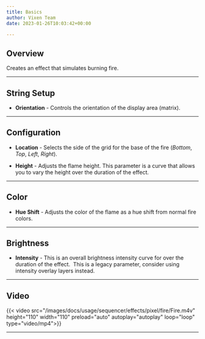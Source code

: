 ```yaml
---
title: Basics
author: Vixen Team
date: 2023-01-26T10:03:42+00:00

---
```


## Overview

Creates an effect that simulates burning fire.

---

## String Setup

  * **Orientation** - Controls the orientation of the display area (matrix).
---

## Configuration

* **Location** - Selects the side of the grid for the base of the fire (_Bottom_, _Top_, _Left_, _Right_).

* **Height** - Adjusts the flame height. This parameter is a curve that allows you to vary the height over the duration of the effect.

---

## Color

* **Hue Shift** - Adjusts the color of the flame as a hue shift from normal fire colors.

---

## Brightness

* **Intensity** - This is an overall brightness intensity curve for over the duration of the effect. 
                  This is a legacy parameter, consider using intensity overlay layers instead.
                 
---

## Video 

{{< video src="/images/docs/usage/sequencer/effects/pixel/fire/Fire.m4v" height="110" width="110" preload="auto" autoplay="autoplay" loop="loop" type="video/mp4">}}

---


